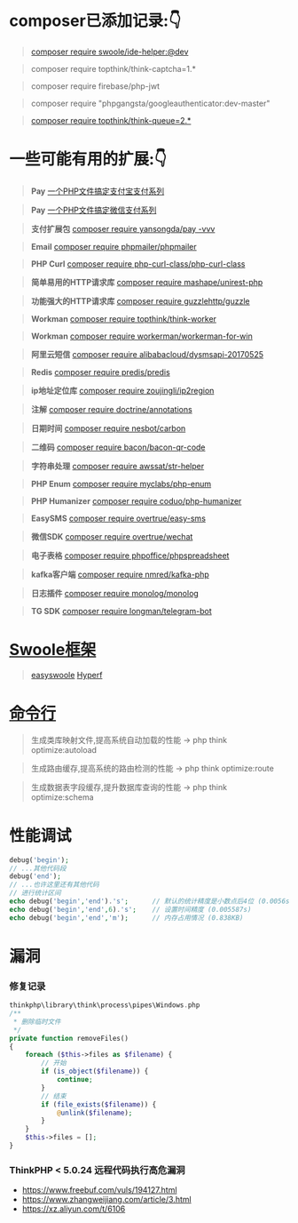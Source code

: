 # composer已添加记录:👇

> [composer require swoole/ide-helper:@dev](https://www.cnblogs.com/houdj/p/7730147.html)

> composer require topthink/think-captcha=1.*

> composer require firebase/php-jwt

> composer require "phpgangsta/googleauthenticator:dev-master"

> [composer require topthink/think-queue=2.*](https://www.cnblogs.com/gyfluck/p/14024580.html)

# 一些可能有用的扩展:👇

> **Pay** [一个PHP文件搞定支付宝支付系列](https://github.com/dedemao/alipay)

> **Pay** [一个PHP文件搞定微信支付系列](https://github.com/dedemao/weixinPay)

> **支付扩展包** [composer require yansongda/pay -vvv](https://github.com/yansongda/pay)

> **Email** [composer require phpmailer/phpmailer](https://packagist.org/packages/phpmailer/phpmailer)

> **PHP Curl** [composer require php-curl-class/php-curl-class](https://github.com/php-curl-class/php-curl-class)

> **简单易用的HTTP请求库** [composer require mashape/unirest-php](https://github.com/Kong/unirest-php)

> **功能强大的HTTP请求库** [composer require guzzlehttp/guzzle](https://blog.csdn.net/weixin_43967933/article/details/89094935)

> **Workman** [composer require topthink/think-worker](https://www.kancloud.cn/manual/thinkphp5/235128)

> **Workman** [composer require workerman/workerman-for-win](http://doc.workerman.net/install/install.html)

> **阿里云短信** [composer require alibabacloud/dysmsapi-20170525](https://help.aliyun.com/document_detail/215762.html?spm=a2c4g.11186623.6.661.8bdb40cdR45lKi)

> **Redis** [composer require predis/predis](http://packagist.p2hp.com/packages/predis/predis)

> **ip地址定位库** [composer require zoujingli/ip2region](https://github.com/zoujingli/ip2region)

> **注解** [composer require doctrine/annotations](https://hyperf.wiki/2.1/#/zh-cn/annotation)

> **日期时间** [composer require nesbot/carbon](https://www.cnblogs.com/qinsilandiao/p/10871551.html)

> **二维码** [composer require bacon/bacon-qr-code](https://github.com/Bacon/BaconQrCode)

> **字符串处理** [composer require awssat/str-helper](https://github.com/awssat/str-helper)

> **PHP Enum** [composer require myclabs/php-enum](https://github.com/myclabs/php-enum)

> **PHP Humanizer** [composer require coduo/php-humanizer](https://github.com/coduo/php-humanizer)

> **EasySMS** [composer require overtrue/easy-sms](https://github.com/overtrue/easy-sms)

> **微信SDK** [composer require overtrue/wechat](https://github.com/overtrue/wechat)

> **电子表格** [composer require phpoffice/phpspreadsheet](https://github.com/phpoffice/phpspreadsheet)

> **kafka客户端** [composer require nmred/kafka-php](https://github.com/weiboad/kafka-php)

> **日志插件** [composer require monolog/monolog](https://www.cnblogs.com/jiqing9006/p/9233417.html)

> **TG SDK** [composer require longman/telegram-bot](https://github.com/php-telegram-bot/core)

# [Swoole框架](https://www.swoole.com/)

> [easyswoole](https://www.easyswoole.com/)
> [Hyperf](https://www.hyperf.io/)

# [命令行](https://www.kancloud.cn/manual/thinkphp5/122951)

> 生成类库映射文件,提高系统自动加载的性能   -> php think optimize:autoload

> 生成路由缓存,提高系统的路由检测的性能     -> php think optimize:route

> 生成数据表字段缓存,提升数据库查询的性能   -> php think optimize:schema

# 性能调试

```php
debug('begin');
// ...其他代码段
debug('end');
// ...也许这里还有其他代码
// 进行统计区间
echo debug('begin','end').'s';      // 默认的统计精度是小数点后4位 (0.0056s)
echo debug('begin','end',6).'s';    // 设置时间精度 (0.005587s)
echo debug('begin','end','m');      // 内存占用情况 (0.838KB)
```

# 漏洞
### 修复记录
```php
thinkphp\library\think\process\pipes\Windows.php
/**
 * 删除临时文件
 */
private function removeFiles()
{
    foreach ($this->files as $filename) {
        // 开始
        if (is_object($filename)) {
            continue;
        }
        // 结束
        if (file_exists($filename)) {
            @unlink($filename);
        }
    }
    $this->files = [];
}
```

### ThinkPHP < 5.0.24 远程代码执行高危漏洞
- https://www.freebuf.com/vuls/194127.html
- https://www.zhangweijiang.com/article/3.html
- https://xz.aliyun.com/t/6106